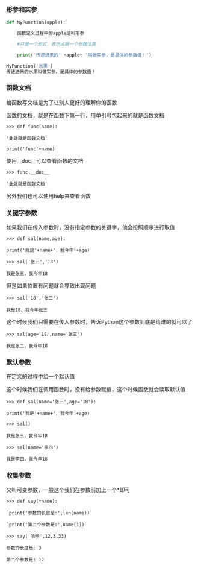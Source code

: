 ### 形参和实参
```py
def MyFunction(apple):

    函数定义过程中的apple是叫形参

    #只是一个形式，表示占据一个参数位置

    print('传递进来的' +apple+ '叫做实参，是具体的参数值！')

MyFunction('水果')
传递进来的水果叫做实参，是具体的参数值！

```
### 函数文档

给函数写文档是为了让别人更好的理解你的函数

函数的文档，就是在函数下第一行，用单引号包起来的就是函数文档

`>>> def func(name):`

`'此处就是函数文档'`

`print('func'+name)`

使用\_\_doc\_\_可以查看函数的文档

`>>> func.__doc__`

`'此处就是函数文档'`

另外我们也可以使用help来查看函数

### 关键字参数

如果我们在传入参数时，没有指定参数的关键字，他会按照顺序进行取值

`>>> def sal(name,age):`

`print('我是'+name+'，我今年'+age)`

`>>> sal('张三','18')`

`我是张三，我今年18`

但是如果位置有问题就会导致出现问题

`>>> sal('18','张三')`

`我是18，我今年张三`

这个时候我们只需要在传入参数时，告诉Python这个参数到底是给谁的就可以了

`>>> sal(age='18',name='张三')`

`我是张三，我今年18`

### 默认参数

在定义的过程中给一个默认值

这个时候我们在调用函数时，没有给参数赋值，这个时候函数就会读取默认值

`>>> def sal(name='张三',age='18'):`

`print('我是'+name+'，我今年'+age)`

`>>> sal()`

`我是张三，我今年18`

`>>> sal(name='李四')`

`我是李四，我今年18`

### 收集参数

又叫可变参数，一般这个我们在参数前加上一个\*即可

`>>> def say(*name):`

    `print('参数的长度是:',len(name))`

    `print('第二个参数是:',name[1])`

`>>> say('哈哈',12,3.33)`

`参数的长度是: 3`

`第二个参数是: 12`



